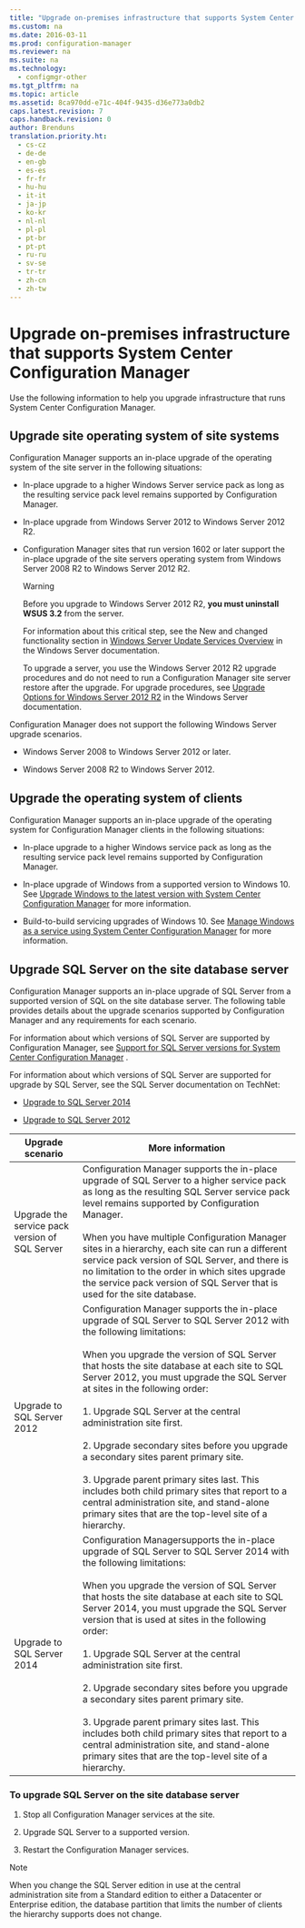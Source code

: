 ```yaml
---
title: "Upgrade on-premises infrastructure that supports System Center Configuration Manager"
ms.custom: na
ms.date: 2016-03-11
ms.prod: configuration-manager
ms.reviewer: na
ms.suite: na
ms.technology:
  - configmgr-other
ms.tgt_pltfrm: na
ms.topic: article
ms.assetid: 8ca970dd-e71c-404f-9435-d36e773a0db2
caps.latest.revision: 7
caps.handback.revision: 0
author: Brenduns
translation.priority.ht:
  - cs-cz
  - de-de
  - en-gb
  - es-es
  - fr-fr
  - hu-hu
  - it-it
  - ja-jp
  - ko-kr
  - nl-nl
  - pl-pl
  - pt-br
  - pt-pt
  - ru-ru
  - sv-se
  - tr-tr
  - zh-cn
  - zh-tw
---
```

# Upgrade on-premises infrastructure that supports System Center Configuration Manager
Use the following information to help you upgrade infrastructure that runs System Center Configuration Manager.  

##  <a name="BKMK_SupConfigUpgradeSiteSrv"></a> Upgrade site operating system of site systems  
 Configuration Manager supports an in-place upgrade of the operating system of the site server  in the following situations:  

-   In-place upgrade to a higher Windows Server service pack as long as the resulting service pack level remains supported by Configuration Manager.  

-   In-place upgrade from Windows Server 2012 to Windows Server 2012 R2.  

-   Configuration Manager sites that run version 1602 or later  support the in-place upgrade of the site servers operating system from  Windows Server 2008 R2 to Windows Server 2012 R2.  

    > [!WARNING]  
    >  Before you upgrade to Windows Server 2012 R2, **you must uninstall WSUS 3.2** from the server.  
    >   
    >  For information about this critical step, see the New and changed functionality section  in [Windows Server Update Services Overview](https://technet.microsoft.com/library/hh852345.aspx) in the Windows Server documentation.  

     To upgrade a server, you use the Windows Server 2012 R2 upgrade procedures and do not need to run a Configuration Manager site server restore after the upgrade.  For upgrade procedures, see [Upgrade Options for Windows Server 2012 R2](https://technet.microsoft.com/library/dn303416.aspx) in the Windows Server documentation.  

Configuration Manager does not support the following Windows Server upgrade scenarios.  

-   Windows Server 2008 to Windows Server 2012 or later.  

-   Windows Server 2008 R2 to Windows Server 2012.  

##  <a name="BKMK_SupConfigUpgradeClient"></a> Upgrade the operating system of clients  
 Configuration Manager supports an in-place upgrade of the operating system for Configuration Manager clients in the following situations:  

-   In-place upgrade to a higher Windows service pack as long as the resulting service pack level remains supported by Configuration Manager.  
  
-   In-place upgrade of Windows from a supported version to Windows 10. See [Upgrade Windows to the latest version with System Center Configuration Manager](../../../osd/deploy-use/upgrade-windows-to-the-latest-version.md) for more information.  

-   Build-to-build servicing upgrades of Windows 10.  See [Manage Windows as a service using System Center Configuration Manager](../../../osd/deploy-use/manage-windows-as-a-service.md) for more information.  

##  <a name="BKMK_SupConfigUpgradeDBSrv"></a> Upgrade SQL Server on the site database server  
 Configuration Manager supports an in-place upgrade of SQL Server from a supported version of SQL on the site database server. The following table provides details about the upgrade scenarios supported by Configuration Manager and any requirements for each scenario.  

 For information about which versions of SQL Server are supported by Configuration Manager, see [Support for SQL Server versions for System Center Configuration Manager](../../../core/plan-design/configs/support-for-sql-server-versions.md) .  

 For information about which versions of SQL Server are supported for upgrade by SQL Server, see the SQL Server documentation on TechNet:  

-   [Upgrade to SQL Server 2014](http://technet.microsoft.com/library/ms143393\(v=sql.120\).aspx)  

-   [Upgrade to SQL Server 2012](http://technet.microsoft.com/library/ms143393\(v=sql.110\).aspx)  

|Upgrade scenario|More information|  
|----------------------|----------------------|  
|Upgrade the service pack version of SQL Server|Configuration Manager supports the in-place upgrade of SQL Server to a higher service pack as long as the resulting SQL Server service pack level remains supported by Configuration Manager.<br /><br /> When you have multiple Configuration Manager sites in a hierarchy, each site can run a different service pack version of SQL Server, and there is no limitation to the order in which sites upgrade the service pack version of SQL Server that is used for the site database.|  
|Upgrade to SQL Server 2012|Configuration Manager supports the in-place upgrade of SQL Server to SQL Server 2012 with the following limitations:<br /><br /> When you upgrade the version of SQL Server that hosts the site database at each site to SQL Server 2012, you must upgrade the SQL Server at sites in the following order:<br /><br /> 1. Upgrade SQL Server at the central administration site first.<br /><br /> 2. Upgrade secondary sites before you upgrade a secondary sites parent primary site.<br /><br /> 3. Upgrade parent primary sites last. This includes both child primary sites that report to a central administration site, and stand-alone primary sites that are the top-level site of a hierarchy.|  
|Upgrade to SQL Server 2014|Configuration Managersupports the in-place upgrade of SQL Server to SQL Server 2014 with the following limitations:<br /><br /> When you upgrade the version of SQL Server that hosts the site database at each site to SQL Server 2014, you must upgrade the SQL Server version that is used at sites in the following order:<br /><br /> 1. Upgrade SQL Server at the central administration site first.<br /><br /> 2. Upgrade secondary sites before you upgrade a secondary sites parent primary site.<br /><br /> 3. Upgrade parent primary sites last. This includes both child primary sites that report to a central administration site, and stand-alone primary sites that are the top-level site of a hierarchy.|  

### To upgrade SQL Server on the site database server  

1.  Stop all Configuration Manager services at the site.  

2.  Upgrade SQL Server to a supported version.  

3.  Restart the Configuration Manager services.  

> [!NOTE]  
>  When you change the SQL Server edition in use at the central administration site from a Standard edition to either a Datacenter or Enterprise edition, the database partition that limits the number of clients the hierarchy supports does not change.
